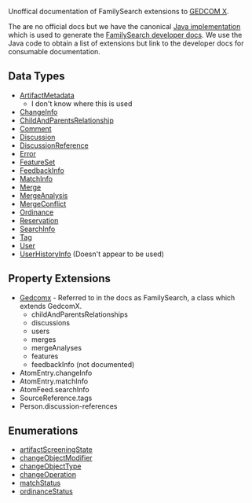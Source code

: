 Unoffical documentation of FamilySearch extensions to [GEDCOM X](http://www.gedcomx.org/).

The are no official docs but we have the canonical [Java implementation](https://github.com/FamilySearch/gedcomx-java/tree/master/extensions/familysearch/familysearch-api-model/src/main/java/org/familysearch/platform)
which is used to generate the [FamilySearch developer docs](https://familysearch.org/developers/docs/api/fs_json).
We use the Java code to obtain a list of extensions but link to the developer 
docs for consumable documentation.

## Data Types

* [ArtifactMetadata](https://familysearch.org/developers/docs/api/fs/ArtifactMetadata_json)
    * I don't know where this is used
* [ChangeInfo](https://familysearch.org/developers/docs/api/fs/ChangeInfo_json)
* [ChildAndParentsRelationship](https://familysearch.org/developers/docs/api/fs/ChildAndParentsRelationship_json)
* [Comment](https://familysearch.org/developers/docs/api/fs/Comment_json)
* [Discussion](https://familysearch.org/developers/docs/api/fs/Discussion_json)
* [DiscussionReference](https://familysearch.org/developers/docs/api/fs/DiscussionReference_json)
* [Error](https://familysearch.org/developers/docs/api/fs/Error_json)
* [FeatureSet](https://familysearch.org/developers/docs/api/fs/FeatureSet_json)
* [FeedbackInfo](https://familysearch.org/developers/docs/api/fs/FeedbackInfo_json)
* [MatchInfo](https://familysearch.org/developers/docs/api/fs/MatchInfo_json)
* [Merge](https://familysearch.org/developers/docs/api/fs/Merge_json)
* [MergeAnalysis](https://familysearch.org/developers/docs/api/fs/MergeAnalysis_json)
* [MergeConflict](https://familysearch.org/developers/docs/api/fs/MergeConflict_json)
* [Ordinance](https://familysearch.org/developers/docs/api/fs/Ordinance_json)
* [Reservation](https://familysearch.org/developers/docs/api/fs/Reservation_json)
* [SearchInfo](https://familysearch.org/developers/docs/api/fs/SearchInfo_json)
* [Tag](https://familysearch.org/developers/docs/api/fs/Tag_json)
* [User](https://familysearch.org/developers/docs/api/fs/User_json)
* [UserHistoryInfo](https://familysearch.org/developers/docs/api/fs/UserHistoryInfo_json) (Doesn't appear to be used)

## Property Extensions

* [Gedcomx](https://familysearch.org/developers/docs/api/fs/FamilySearch_json) - Referred to in the docs as FamilySearch, a class which extends GedcomX.
  * childAndParentsRelationships
  * discussions
  * users
  * merges
  * mergeAnalyses
  * features
  * feedbackInfo (not documented)
* AtomEntry.changeInfo
* AtomEntry.matchInfo
* AtomFeed.searchInfo
* SourceReference.tags
* Person.discussion-references

## Enumerations

* [artifactScreeningState](https://familysearch.org/developers/docs/api/fs/artifactScreeningState_json)
* [changeObjectModifier](https://familysearch.org/developers/docs/api/fs/changeObjectModifier_json)
* [changeObjectType](https://familysearch.org/developers/docs/api/fs/changeObjectType_json)
* [changeOperation](https://familysearch.org/developers/docs/api/fs/changeOperation_json)
* [matchStatus](https://familysearch.org/developers/docs/api/fs/matchStatus_json)
* [ordinanceStatus](https://familysearch.org/developers/docs/api/fs/ordinanceStatus_json)
